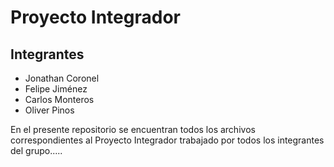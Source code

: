 # Proyecto Integrador
## Integrantes 
+ Jonathan Coronel
+ Felipe Jiménez
+ Carlos Monteros
+ Oliver Pinos

En el presente repositorio se encuentran todos los archivos correspondientes al Proyecto Integrador trabajado por todos los integrantes del grupo.....
